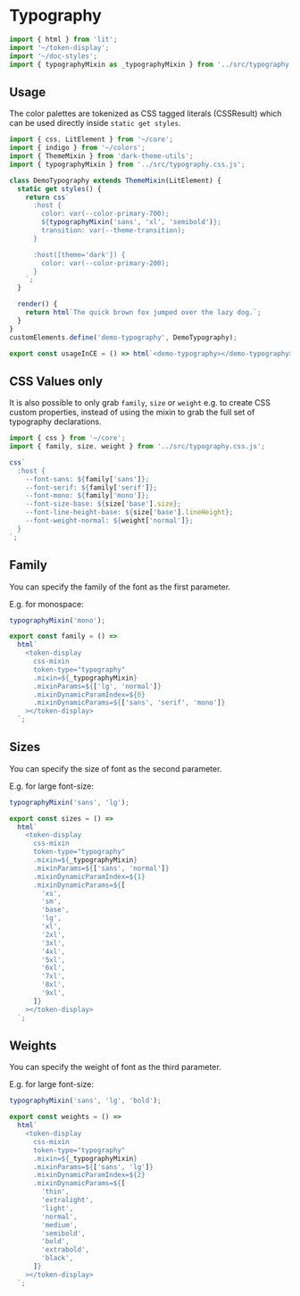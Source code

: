 # Typography

```js script
import { html } from 'lit';
import '~/token-display';
import '~/doc-styles';
import { typographyMixin as _typographyMixin } from '../src/typography.css.js';
```

## Usage

The color palettes are tokenized as CSS tagged literals (CSSResult) which can be used directly inside `static get styles`.

```js preview-story
import { css, LitElement } from '~/core';
import { indigo } from '~/colors';
import { ThemeMixin } from 'dark-theme-utils';
import { typographyMixin } from '../src/typography.css.js';

class DemoTypography extends ThemeMixin(LitElement) {
  static get styles() {
    return css`
      :host {
        color: var(--color-primary-700);
        ${typographyMixin('sans', 'xl', 'semibold')};
        transition: var(--theme-transition);
      }

      :host([theme='dark']) {
        color: var(--color-primary-200);
      }
    `;
  }

  render() {
    return html`The quick brown fox jumped over the lazy dog.`;
  }
}
customElements.define('demo-typography', DemoTypography);

export const usageInCE = () => html`<demo-typography></demo-typography>`;
```

## CSS Values only

It is also possible to only grab `family`, `size` or `weight` e.g. to create CSS custom properties,
instead of using the mixin to grab the full set of typography declarations.

```js
import { css } from '~/core';
import { family, size, weight } from '../src/typography.css.js';

css`
  :host {
    --font-sans: ${family['sans']};
    --font-serif: ${family['serif']};
    --font-mono: ${family['mono']};
    --font-size-base: ${size['base'].size};
    --font-line-height-base: ${size['base'].lineHeight};
    --font-weight-normal: ${weight['normal']};
  }
`;
```

## Family

You can specify the family of the font as the first parameter.

E.g. for monospace:

```js
typographyMixin('mono');
```

```js story
export const family = () =>
  html`
    <token-display
      css-mixin
      token-type="typography"
      .mixin=${_typographyMixin}
      .mixinParams=${['lg', 'normal']}
      .mixinDynamicParamIndex=${0}
      .mixinDynamicParams=${['sans', 'serif', 'mono']}
    ></token-display>
  `;
```

## Sizes

You can specify the size of font as the second parameter.

E.g. for large font-size:

```js
typographyMixin('sans', 'lg');
```

```js story
export const sizes = () =>
  html`
    <token-display
      css-mixin
      token-type="typography"
      .mixin=${_typographyMixin}
      .mixinParams=${['sans', 'normal']}
      .mixinDynamicParamIndex=${1}
      .mixinDynamicParams=${[
        'xs',
        'sm',
        'base',
        'lg',
        'xl',
        '2xl',
        '3xl',
        '4xl',
        '5xl',
        '6xl',
        '7xl',
        '8xl',
        '9xl',
      ]}
    ></token-display>
  `;
```

## Weights

You can specify the weight of font as the third parameter.

E.g. for large font-size:

```js
typographyMixin('sans', 'lg', 'bold');
```

```js story
export const weights = () =>
  html`
    <token-display
      css-mixin
      token-type="typography"
      .mixin=${_typographyMixin}
      .mixinParams=${['sans', 'lg']}
      .mixinDynamicParamIndex=${2}
      .mixinDynamicParams=${[
        'thin',
        'extralight',
        'light',
        'normal',
        'medium',
        'semibold',
        'bold',
        'extrabold',
        'black',
      ]}
    ></token-display>
  `;
```
